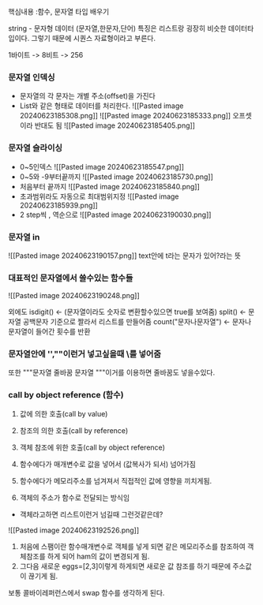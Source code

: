 핵심내용 :함수, 문자열 타입 배우기 

string - 문자형 데이터 (문자열,한문자,단어)
특징은 리스트랑 굉장히 비슷한 데이터타입이다. 
그렇기 때문에 시퀀스 자료형이라고 부른다.

1바이트 -> 8비트 -> 256


### 문자열 인덱싱
- 문자열의 각 문자는 개별 주소(offset)을 가진다
- List와 같은 형태로 데이터를 처리한다.
![[Pasted image 20240623185308.png]]
![[Pasted image 20240623185333.png]]
오프셋이라 반대도 됨
![[Pasted image 20240623185405.png]]


### 문자열 슬라이싱
- 0~5인덱스
![[Pasted image 20240623185547.png]]
- 0~5와 -9부터끝까지 
![[Pasted image 20240623185730.png]]
- 처음부터 끝까지
![[Pasted image 20240623185840.png]]
- 초과범위라도 자동으로 최대범위지정
![[Pasted image 20240623185939.png]]
- 2 step씩 , 역순으로
![[Pasted image 20240623190030.png]]


### 문자열 in
![[Pasted image 20240623190157.png]]
text안에 t라는 문자가 있어?라는 뜻



### 대표적인 문자열에서 쓸수있는 함수들
![[Pasted image 20240623190248.png]]

외에도 
isdigit() <-  (문자열이라도 숫자로 변환할수있으면 true를 보여줌)
split() <- 문자열 공백문자 기준으로 짤라서 리스트를 만들어줌
count("문자나문자열") <- 문자나문자열이 들어간 횟수를 반환



### 문자열안에 '',""이런거 넣고싶을때 \\를 넣어줌
또한 \"""문자열 줄바꿈 문자열 \"""이거를 이용하면 줄바꿈도 넣을수있다.


###  **call by object reference (함수)**
1. 값에 의한 호출(call by value)
2. 참조의 의한 호출(call by reference)
3. 객체 참조에 위한 호출(call by object reference)


1. 함수에다가 매개변수로 값을 넣어서 (값복사가 되서) 넘어가짐
2. 함수에다가 메모리주소를 넘겨져서 직접적인 값에 영향을 끼치게됨.
3. 객체의 주소가 함수로 전달되는 방식임
- 객체라고하면 리스트이런거 넘길때 그런것같은데?

![[Pasted image 20240623192526.png]]
1. 처음에 스팸이란 함수매개변수로 객체를 넣게 되면 같은 메모리주소를 참조하여 객체참조를 하게 되어 ham의 값이 변경되게 됨.
2. 그다음 새로운 eggs=[2,3]이렇게 하게되면 새로운 값 참조를 하기 때문에 주소값이 끊기게 됨.


보통 콜바이레퍼런스에서 swap 함수를 생각하게 된다.